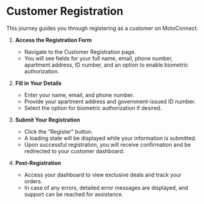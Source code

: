# Customer Registration

This journey guides you through registering as a customer on MotoConnect.

1. **Access the Registration Form**
   - Navigate to the Customer Registration page.
   - You will see fields for your full name, email, phone number, apartment address, ID number, and an option to enable biometric authorization.

2. **Fill in Your Details**
   - Enter your name, email, and phone number.
   - Provide your apartment address and government-issued ID number.
   - Select the option for biometric authorization if desired.

3. **Submit Your Registration**
   - Click the "Register" button.
   - A loading state will be displayed while your information is submitted.
   - Upon successful registration, you will receive confirmation and be redirected to your customer dashboard.

4. **Post-Registration**
   - Access your dashboard to view exclusive deals and track your orders.
   - In case of any errors, detailed error messages are displayed, and support can be reached for assistance.